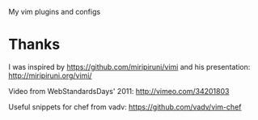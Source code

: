 My vim plugins and configs

Thanks
===========
I was inspired by https://github.com/miripiruni/vimi and his presentation:
http://miripiruni.org/vimi/

Video from WebStandardsDays' 2011: http://vimeo.com/34201803

Useful snippets for chef from vadv: https://github.com/vadv/vim-chef


